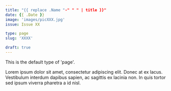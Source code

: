 ```yaml
---
title: "{{ replace .Name "-" " " | title }}"
date: {{ .Date }}
image: 'images/picXXX.jpg'
issue: Issue XX

type: page
slug: 'XXXX'

draft: true
---
```


This is the default type of 'page'.

Lorem ipsum dolor sit amet, consectetur adipiscing elit. Donec at ex lacus. Vestibulum interdum dapibus sapien, ac sagittis ex lacinia non. In quis tortor sed ipsum viverra pharetra a id nisl.